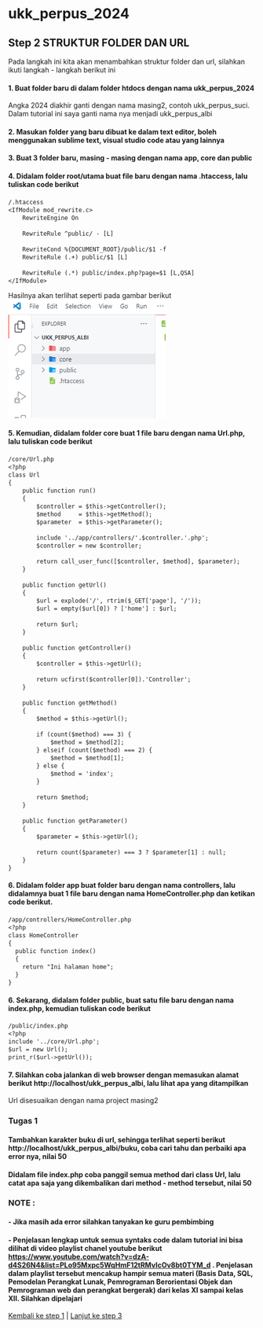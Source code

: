 # ukk_perpus_2024
## Step 2 STRUKTUR FOLDER DAN URL
Pada langkah ini kita akan menambahkan struktur folder dan url, silahkan ikuti langkah - langkah berikut ini
#### 1. Buat folder baru di dalam folder htdocs dengan nama ukk_perpus_2024
Angka 2024 diakhir ganti dengan nama masing2, contoh ukk_perpus_suci. Dalam tutorial ini saya ganti nama nya menjadi ukk_perpus_albi
#### 2. Masukan folder yang baru dibuat ke dalam text editor, boleh menggunakan sublime text, visual studio code atau yang lainnya
#### 3. Buat 3 folder baru, masing - masing dengan nama app, core dan public
#### 4. Didalam folder root/utama buat file baru dengan nama .htaccess, lalu tuliskan code berikut
```
/.htaccess
<IfModule mod_rewrite.c>
	RewriteEngine On

	RewriteRule ^public/ - [L]

	RewriteCond %{DOCUMENT_ROOT}/public/$1 -f
	RewriteRule (.+) public/$1 [L]

	RewriteRule (.*) public/index.php?page=$1 [L,QSA]
</IfModule>
```
Hasilnya akan terlihat seperti pada gambar berikut<br>
![](https://github.com/irawankilmer/ukk_perpus_2024/blob/main/img/3.PNG)
#### 5. Kemudian, didalam folder core buat 1 file baru dengan nama Url.php, lalu tuliskan code berikut
````
/core/Url.php
<?php 
class Url
{
	public function run()
	{
		$controller = $this->getController();
		$method 	= $this->getMethod();
		$parameter 	= $this->getParameter();

		include '../app/controllers/'.$controller.'.php';
		$controller	= new $controller;

		return call_user_func([$controller, $method], $parameter);
	}

	public function getUrl()
	{
		$url = explode('/', rtrim($_GET['page'], '/'));
		$url = empty($url[0]) ? ['home'] : $url;

		return $url;
	}

	public function getController()
	{
		$controller = $this->getUrl();

		return ucfirst($controller[0]).'Controller';
	}

	public function getMethod()
	{
		$method = $this->getUrl();

		if (count($method) === 3) {
			$method = $method[2];
		} elseif (count($method) === 2) {
			$method = $method[1];
		} else {
			$method = 'index';
		}

		return $method;
	}

	public function getParameter()
	{
		$parameter = $this->getUrl();

		return count($parameter) === 3 ? $parameter[1] : null;
	}
}
````
#### 6. Didalam folder app buat folder baru dengan nama controllers, lalu didalamnya buat 1 file baru dengan nama HomeController.php dan ketikan code berikut.
```
/app/controllers/HomeController.php
<?php 
class HomeController 
{
  public function index()
  {
    return "Ini halaman home";
  }
}

```
#### 6. Sekarang, didalam folder public, buat satu file baru dengan nama index.php, kemudian tuliskan code berikut 
```
/public/index.php
<?php 
include '../core/Url.php';
$url = new Url();
print_r($url->getUrl());
```
#### 7. Silahkan coba jalankan di web browser dengan memasukan alamat berikut http://localhost/ukk_perpus_albi, lalu lihat apa yang ditampilkan
Url disesuaikan dengan nama project masing2
### Tugas 1
#### Tambahkan karakter buku di url, sehingga terlihat seperti berikut http://localhost/ukk_perpus_albi/buku, coba cari tahu dan perbaiki apa error nya, nilai 50
#### Didalam file index.php coba panggil semua method dari class Url, lalu catat apa saja yang dikembalikan dari method - method tersebut, nilai 50


### NOTE :
#### - Jika masih ada error silahkan tanyakan ke guru pembimbing
#### - Penjelasan lengkap untuk semua syntaks code dalam tutorial ini bisa dilihat di video playlist chanel youtube berikut https://www.youtube.com/watch?v=dzA-d4S26N4&list=PLo95Mxpc5WqHmF12tRMvIcOv8bt0TYM_d . Penjelasan dalam playlist tersebut mencakup hampir semua materi (Basis Data, SQL, Pemodelan Perangkat Lunak, Pemrograman Berorientasi Objek dan Pemrograman web dan perangkat bergerak) dari kelas XI sampai kelas XII. Silahkan dipelajari
[Kembali ke step 1](https://github.com/irawankilmer/ukk_perpus_2024) | 
[Lanjut ke step 3](https://github.com/irawankilmer/ukk_perpus_2024/tree/step-3)
